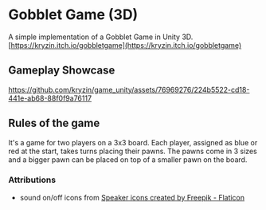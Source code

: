 # Gobblet Game (3D)

A simple implementation of a Gobblet Game in Unity 3D.
[https://kryzin.itch.io/gobbletgame](https://kryzin.itch.io/gobbletgame)

## Gameplay Showcase

https://github.com/kryzin/game_unity/assets/76969276/224b5522-cd18-441e-ab68-88f0f9a76117

## Rules of the game

It's a game for two players on a 3x3 board. Each player, assigned as blue or red at the start, takes turns placing their pawns. The pawns come in 3 sizes and a bigger pawn can be placed on top of a smaller pawn on the board.

### Attributions

- sound on/off icons from [Speaker icons created by Freepik - Flaticon](https://www.flaticon.com/free-icons/speaker)
